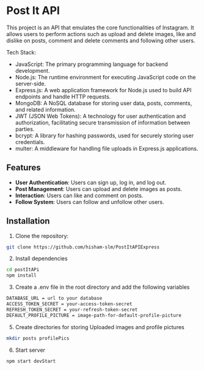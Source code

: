 # Post It API

This project is an API that emulates the core functionalities of Instagram. It allows users to perform actions such as upload and delete images, like and dislike on posts, comment and delete comments and following other users.

Tech Stack:
- JavaScript: The primary programming language for backend development.
- Node.js: The runtime environment for executing JavaScript code on the server-side.
- Express.js: A web application framework for Node.js used to build API endpoints and handle HTTP requests.
- MongoDB: A NoSQL database for storing user data, posts, comments, and related information.
- JWT (JSON Web Tokens): A technology for user authentication and authorization, facilitating secure transmission of information between parties.
- bcrypt: A library for hashing passwords, used for securely storing user credentials.
- multer: A middleware for handling file uploads in Express.js applications.

## Features

- **User Authentication**: Users can sign up, log in, and log out.
- **Post Management**: Users can upload and delete images as posts.
- **Interaction**: Users can like and comment on posts.
- **Follow System**: Users can follow and unfollow other users.

## Installation

1. Clone the repository:

```bash
git clone https://github.com/hisham-slm/PostItAPIExpress
```
2. Install dependencies

```bash
cd postItAPi
npm install
```
3. Create a .env file in the root directory and add the following variables

```bash
DATABASE_URL = url to your database
ACCESS_TOKEN_SECRET = your-access-token-secret
REFRESH_TOKEN_SECRET = your-refresh-token-secret
DEFAULT_PROFILE_PICTURE = image-path-for-default-profile-picture
```
5. Create directories for storing Uploaded images and profile pictures

```bash
mkdir posts profilePics
```

6. Start server

```bash
npm start devStart
```
